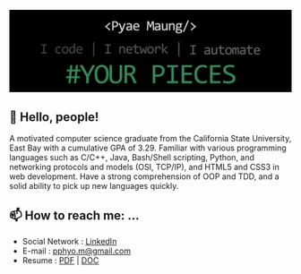 ![About Me](readme_header.png)

## 👋 Hello, people!

A motivated computer science graduate from the California State University, East Bay with a cumulative GPA of 3.29. Familiar with various programming languages such as C/C++, Java, Bash/Shell scripting, Python, and networking protocols and models (OSI, TCP/IP), and HTML5 and CSS3 in web development. Have a strong comprehension of OOP and TDD, and a solid ability to pick up new languages quickly.


## 📫 How to reach me: ...

- Social Network : [LinkedIn](https://www.linkedin.com/in/pyaephyomaung/)
- E-mail : pphyo.m@gmail.com
- Resume : [PDF](https://mega.nz/file/GlpEXIwT#y8KErXpHC_BmJoBxscgpfrc3GmiqchTtEfBAX5PIhtw) | [DOC](https://mega.nz/file/HgpklLjD#nwxRnJgvzPM5xwr6cMkYzpRPXLsuGuDp3rTl1XxJ09I)
    
<!--
**pphyom/pphyom** is a ✨ _special_ ✨ repository because its `README.md` (this file) appears on your GitHub profile.

Here are some ideas to get you started:

- 🔭 I’m currently working on ...
- 🌱 I’m currently learning ...
- 👯 I’m looking to collaborate on ...
- 🤔 I’m looking for help with ...
- 💬 Ask me about ...
- 📫 How to reach me: ...
- 😄 Pronouns: ...
- ⚡ Fun fact: ...
-->
